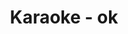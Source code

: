 ---
pid: ch1089
title: Karaoke - ok
location_transcription: A Chinatown bus, driving around Philly working different parks/events
  (can't compete with/harm local/pre-existing Karaoke bars)
coordinates: "[-75.179893310405, 39.960124111436]"
zipcode: '19129'
gen_neighborhood: Northwest Philadelphia
neighborhood: East Falls
outside_phl: 
age: '25'
age_range: 20-29
instagram: 
image_file_name: ch_108.jpg
proposal_transcription: |-
  Powered by 10 pedal bike stations (requires strangers to collaborate)

  Ads for local Karaoke spots

  Part of a fleet of busses that bring attractions from one part of town to another. Free Karaoke bus!

  [Inspired by the Night Market, where I saw an elderly Chinese-American man lead a crowd in singing //All of Me.// Brotherly love in action]
topic: Brotherly Love,Inclusivity,Neighborhoods,Pop Culture,Unity,Love
topic_summary: 0, 0, 0, 0, 0, 0, 0, 0
type: Interactive,Song Sound,Performance
keywords_other: Karaoke, Chinatown, Bus, Moveable
credit: 
image_labels: 
twitter: 
facebook: 
permalink: "/monuments/ch1089/"
layout: item-page
---